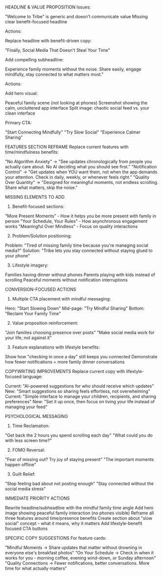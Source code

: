 HEADLINE & VALUE PROPOSITION
Issues:

"Welcome to Tribe" is generic and doesn't communicate value
Missing clear benefit-focused headline

Actions:

Replace headline with benefit-driven copy:

"Finally, Social Media That Doesn't Steal Your Time"


Add compelling subheadline:

Experience family moments without the noise. Share easily, engage mindfully, stay connected to what matters most."



Actions:

Add hero visual:

Peaceful family scene (not looking at phones)
Screenshot showing the calm, uncluttered app interface
Split image: chaotic social feed vs. your clean interface


Primary CTA:

"Start Connecting Mindfully"
"Try Slow Social"
"Experience Calmer Sharing"



FEATURES SECTION REFRAME
Replace current features with time/mindfulness benefits:

"No Algorithm Anxiety" →
"See updates chronologically from people you actually care about. No AI deciding what you should see first."
"Notification Control" →
"Get updates when YOU want them, not when the app demands your attention. Check in daily, weekly, or whenever feels right."
"Quality Over Quantity" →
"Designed for meaningful moments, not endless scrolling. Share what matters, skip the noise."

MISSING ELEMENTS TO ADD
1. Benefit-focused sections:

"More Present Moments" - How it helps you be more present with family in person
"Your Schedule, Your Rules" - How asynchronous engagement works
"Meaningful Over Mindless" - Focus on quality interactions

2. Problem/Solution positioning:

Problem: "Tired of missing family time because you're managing social media?"
Solution: "Tribe lets you stay connected without staying glued to your phone"

3. Lifestyle imagery:

Families having dinner without phones
Parents playing with kids instead of scrolling
Peaceful moments without notification interruptions

CONVERSION-FOCUSED ACTIONS
1. Multiple CTA placement with mindful messaging:

Hero: "Start Slowing Down"
Mid-page: "Try Mindful Sharing"
Bottom: "Reclaim Your Family Time"

2. Value proposition reinforcement:

"Join families choosing presence over posts"
"Make social media work for your life, not against it"

3. Feature explanations with lifestyle benefits:

Show how "checking in once a day" still keeps you connected
Demonstrate how fewer notifications = more family dinner conversations

COPYWRITING IMPROVEMENTS
Replace current copy with lifestyle-focused language:

Current: "AI-powered suggestions for who should receive which updates"
New: "Smart suggestions so sharing feels effortless, not overwhelming"
Current: "Simple interface to manage your children, recipients, and sharing preferences"
New: "Set it up once, then focus on living your life instead of managing your feed"

PSYCHOLOGICAL MESSAGING
1. Time Reclamation:

"Get back the 2 hours you spend scrolling each day"
"What could you do with less screen time?"

2. FOMO Reversal:

"Fear of missing out? Try joy of staying present"
"The important moments happen offline"

3. Guilt Relief:

"Stop feeling bad about not posting enough"
"Stay connected without the social media stress"

IMMEDIATE PRIORITY ACTIONS

Rewrite headline/subheadline with the mindful family time angle
Add hero image showing peaceful family interaction (no phones visible)
Reframe all three features around time/presence benefits
Create section about "slow social" concept - what it means, why it matters
Add lifestyle-benefit focused CTA buttons

SPECIFIC COPY SUGGESTIONS
For feature cards:

"Mindful Moments → Share updates that matter without drowning in everyone else's breakfast photos"
"On Your Schedule → Check in when it works for you - morning coffee, evening wind-down, or Sunday afternoon"
"Quality Connections → Fewer notifications, better conversations. More time for what actually matters"
